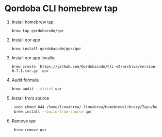 # Qordoba CLI homebrew tap

1. Install homebrew tap 
   ```
   brew tap qordobacode/qor
   ```
2. Install qor app   
   ```
   brew install qordobacode/qor/qor
   ```
3. Install qor app locally:   
   ```
   brew create 'https://github.com/Qordobacode/Cli-v2/archive/version-0.7.1.tar.gz' qor
   ```
4. Audit formula   
    ```bash
    brew audit --strict qor
5. Install from source     
   ```bash
    sudo chmod 644 /home/linuxbrew/.linuxbrew/Homebrew/Library/Taps/homebrew/homebrew-core/Formula/qor.rb
    brew install --build-from-source qor
    ```
6. Remove qor    
   ```bash
    brew remove qor
    ```